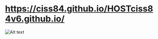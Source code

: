 # https://ciss84.github.io/HOSTciss84v6.github.io/

![Alt text](https://github.com/ciss84/HOSTciss84v6.github.io/blob/master/Capture.PNG?raw=true "Title")


